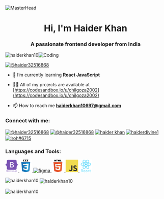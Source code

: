   ![MasterHead](https://digitaledgetech.in/images/Banner_03.gif)
<h1 align="center">Hi, I'm Haider Khan</h1>
<h3 align="center">A passionate frontend developer from India</h3>
<img align="right" alt="Coding" width="400" src="https://cdn.dribbble.com/users/1270214/screenshots/5646236/web-development-illustration.png"/>

<p align="left"> <img src="https://komarev.com/ghpvc/?username=haiderkhan10&label=Profile%20views&color=0e75b6&style=flat" alt="haiderkhan10" /> </p>

<p align="left"> <a href="https://twitter.com/@haider32516868" target="blank"><img src="https://img.shields.io/twitter/follow/@haider32516868?logo=twitter&style=for-the-badge" alt="@haider32516868" /></a> </p>

- 🌱 I’m currently learning **React JavaScript**

- 👨‍💻 All of my projects are available at [https://codesandbox.io/u/chilgoza2002](https://codesandbox.io/u/chilgoza2002)

- 📫 How to reach me **haiderkhan10697@gmail.com**

<h3 align="left">Connect with me:</h3>
<p align="left">
<a href="https://codepen.io/@haider32516868" target="blank"><img align="center" src="https://raw.githubusercontent.com/rahuldkjain/github-profile-readme-generator/master/src/images/icons/Social/codepen.svg" alt="@haider32516868" height="30" width="40" /></a>
<a href="https://twitter.com/@haider32516868" target="blank"><img align="center" src="https://raw.githubusercontent.com/rahuldkjain/github-profile-readme-generator/master/src/images/icons/Social/twitter.svg" alt="@haider32516868" height="30" width="40" /></a>
<a href="https://codesandbox.com/haider khan" target="blank"><img align="center" src="https://raw.githubusercontent.com/rahuldkjain/github-profile-readme-generator/master/src/images/icons/Social/codesandbox.svg" alt="haider khan" height="30" width="40" /></a>
<a href="https://instagram.com/haiderdivine1" target="blank"><img align="center" src="https://raw.githubusercontent.com/rahuldkjain/github-profile-readme-generator/master/src/images/icons/Social/instagram.svg" alt="haiderdivine1" height="30" width="40" /></a>
<a href="https://discord.gg/Iroh#6715" target="blank"><img align="center" src="https://raw.githubusercontent.com/rahuldkjain/github-profile-readme-generator/master/src/images/icons/Social/discord.svg" alt="Iroh#6715" height="30" width="40" /></a>
</p>

<h3 align="left">Languages and Tools:</h3>
<p align="left"> <a href="https://getbootstrap.com" target="_blank" rel="noreferrer"> <img src="https://raw.githubusercontent.com/devicons/devicon/master/icons/bootstrap/bootstrap-plain-wordmark.svg" alt="bootstrap" width="40" height="40"/> </a> <a href="https://www.w3schools.com/css/" target="_blank" rel="noreferrer"> <img src="https://raw.githubusercontent.com/devicons/devicon/master/icons/css3/css3-original-wordmark.svg" alt="css3" width="40" height="40"/> </a> <a href="https://www.figma.com/" target="_blank" rel="noreferrer"> <img src="https://www.vectorlogo.zone/logos/figma/figma-icon.svg" alt="figma" width="40" height="40"/> </a> <a href="https://www.w3.org/html/" target="_blank" rel="noreferrer"> <img src="https://raw.githubusercontent.com/devicons/devicon/master/icons/html5/html5-original-wordmark.svg" alt="html5" width="40" height="40"/> </a> <a href="https://developer.mozilla.org/en-US/docs/Web/JavaScript" target="_blank" rel="noreferrer"> <img src="https://raw.githubusercontent.com/devicons/devicon/master/icons/javascript/javascript-original.svg" alt="javascript" width="40" height="40"/> </a> <a href="https://reactjs.org/" target="_blank" rel="noreferrer"> <img src="https://raw.githubusercontent.com/devicons/devicon/master/icons/react/react-original-wordmark.svg" alt="react" width="40" height="40"/> </a> </p>

<p><img align="left" src="https://github-readme-stats.vercel.app/api/top-langs?username=haiderkhan10&show_icons=true&locale=en&layout=compact" alt="haiderkhan10" /></p>

<p>&nbsp;<img align="center" src="https://github-readme-stats.vercel.app/api?username=haiderkhan10&show_icons=true&locale=en" alt="haiderkhan10" /></p>

<p><img align="center" src="https://github-readme-streak-stats.herokuapp.com/?user=haiderkhan10&" alt="haiderkhan10" /></p>

